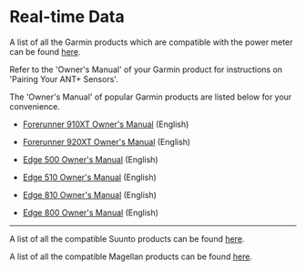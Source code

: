 # Real-time Data

A list of all the Garmin products which are compatible with the power meter can be found [here](https://www.thisisant.com/directory/filter/126/~/~/96/).

Refer to the 'Owner's Manual' of your Garmin product for instructions on 'Pairing Your ANT+ Sensors'.

The 'Owner's Manual' of popular Garmin products are listed below for your convenience.

* [Forerunner 910XT Owner's Manual](http://static.garmincdn.com/pumac/Forerunner_910XT_OM_EN.pdf) (English)

* [Forerunner 920XT Owner's Manual](http://static.garmincdn.com/pumac/Forerunner_920XT_OM_EN.pdf) (English)

* [Edge 500 Owner's Manual](http://static.garmincdn.com/pumac/Edge_500_OM_EN.pdf) (English)

* [Edge 510 Owner's Manual](http://static.garmincdn.com/pumac/Edge_510_OM_EN.pdf) (English)

* [Edge 810 Owner's Manual](http://static.garmincdn.com/pumac/Edge810_OM_EN.pdf) (English)

* [Edge 800 Owner's Manual](http://static.garmin.com/pumac/Edge_800_OM_EN.pdf) (English)
---

A list of all the compatible Suunto products can be found [here](https://www.thisisant.com/directory/filter/2106/~/~/96/).


A list of all the compatible Magellan products can be found [here](https://www.thisisant.com/directory/filter/571/~/~/96/).
